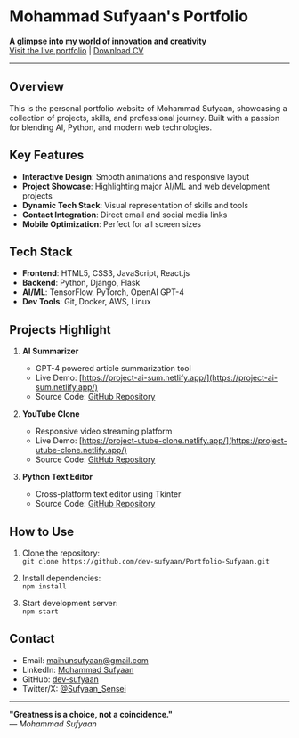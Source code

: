# Mohammad Sufyaan's Portfolio

**A glimpse into my world of innovation and creativity**  
[Visit the live portfolio](https://sufyaan.netlify.app) | [Download CV](https://github.com/dev-sufyaan/Portfolio-Sufyaan/raw/main/src/pdf/Resume.pdf)

---

## Overview
This is the personal portfolio website of Mohammad Sufyaan, showcasing a collection of projects, skills, and professional journey. Built with a passion for blending AI, Python, and modern web technologies.

## Key Features
- **Interactive Design**: Smooth animations and responsive layout
- **Project Showcase**: Highlighting major AI/ML and web development projects
- **Dynamic Tech Stack**: Visual representation of skills and tools
- **Contact Integration**: Direct email and social media links
- **Mobile Optimization**: Perfect for all screen sizes

## Tech Stack
- **Frontend**: HTML5, CSS3, JavaScript, React.js
- **Backend**: Python, Django, Flask
- **AI/ML**: TensorFlow, PyTorch, OpenAI GPT-4
- **Dev Tools**: Git, Docker, AWS, Linux

## Projects Highlight
1. **AI Summarizer**  
   - GPT-4 powered article summarization tool  
   - Live Demo: [https://project-ai-sum.netlify.app/](https://project-ai-sum.netlify.app/)  
   - Source Code: [GitHub Repository](https://github.com/dev-sufyaan/AI-Summerizer)  

2. **YouTube Clone**  
   - Responsive video streaming platform  
   - Live Demo: [https://project-utube-clone.netlify.app/](https://project-utube-clone.netlify.app/)  
   - Source Code: [GitHub Repository](https://github.com/dev-sufyaan/Youtube-Clone)  

3. **Python Text Editor**  
   - Cross-platform text editor using Tkinter  
   - Source Code: [GitHub Repository](https://github.com/dev-sufyaan/simple-text-editor)  

## How to Use
1. Clone the repository:  
   `git clone https://github.com/dev-sufyaan/Portfolio-Sufyaan.git`

2. Install dependencies:  
   `npm install`

3. Start development server:  
   `npm start`

## Contact
- Email: [maihunsufyaan@gmail.com](mailto:maihunsufyaan@gmail.com)  
- LinkedIn: [Mohammad Sufyaan](https://www.linkedin.com/in/mohd-sufyaan/)  
- GitHub: [dev-sufyaan](https://github.com/dev-sufyaan)  
- Twitter/X: [@Sufyaan_Sensei](https://x.com/Sufyaan_Sensei)  

---

**"Greatness is a choice, not a coincidence."**  
*— Mohammad Sufyaan*
